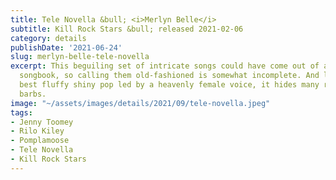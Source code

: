 ```yaml
---
title: Tele Novella &bull; <i>Merlyn Belle</i>
subtitle: Kill Rock Stars &bull; released 2021-02-06
category: details
publishDate: '2021-06-24'
slug: merlyn-belle-tele-novella
excerpt: This beguiling set of intricate songs could have come out of a Tin Pan Alley
  songbook, so calling them old-fashioned is somewhat incomplete. And like all the
  best fluffy shiny pop led by a heavenly female voice, it hides many razor-sharp
  barbs.
image: "~/assets/images/details/2021/09/tele-novella.jpeg"
tags:
- Jenny Toomey
- Rilo Kiley
- Pomplamoose
- Tele Novella
- Kill Rock Stars
---
```


